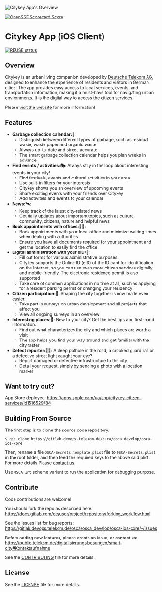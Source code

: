 ![Citykey App's Overview](./images/cover.png)

[![OpenSSF Scorecard Score](https://api.scorecard.dev/projects/github.com/telekom/citykey-ios/badge)](https://scorecard.dev/viewer/?uri=github.com/telekom/citykey-ios/badge)

# Citykey App (iOS Client)

[![REUSE status](https://api.reuse.software/badge/github.com/telekom/CityKey-iOS)](https://api.reuse.software/info/github.com/telekom/CityKey-iOS)

## Overview

Citykey is an urban living companion developed by [Deutsche Telekom AG](https://www.telekom.com/de),
designed to enhance the experience of residents and visitors in German cities. The app provides easy
access to local services, events, and transportation information, making it a must-have tool for
navigating urban environments. It is the digital way to access the citizen services.

Please [visit the website](https://citykey.app) for more information!

## Features

- **Garbage collection calendar:🚛**:
    - Distinguish between different types of garbage, such as residual waste, waste paper and
      organic waste
    - Always up-to-date and street-accurate
    - The smart garbage collection calendar helps you plan weeks in advance
- **Find events / activities:🎭**:
  Always stay in the loop about interesting events in your city!
    - Find festivals, events and cultural activities in your area
    - Use built-in filters for your interests
    - Citykey shows you an overview of upcoming events
    - Share exciting events with your friends over Citykey
    - Add activities and events to your calendar
- **News:🛰**:
    - Keep track of the latest city-related news
    - Get daily updates about important topics, such as culture, community, citizens, nature and
      helpful news
- **Book appointments with offices:👨‍💼**:
    - Book appointments with your local office and minimize waiting times when dealing with
      authorities
    - Ensure you have all documents required for your appointment and get the location to easily
      find the office
- **Digital administration with your eID:📱**:
    - Fill out forms for various administrative purposes
    - Citykey supports the Online ID (eID) of the ID card for identification on the Internet, so you
      can use even more citizen services digitally and mobile-friendly. The electronic residence
      permit is also supported
    - Take care of common applications in no time at all, such as applying for a resident parking
      permit or changing your residency
- **Citizen participation:📝**:
  Shaping the city together is now made even easier.
    - Take part in surveys on urban development and all projects that affect you
    - View all ongoing surveys in an overview
- **Interesting places:🌃**:
  New to your city? Get the best tips and first-hand information.
    - Find out what characterizes the city and which places are worth a visit
    - The app helps you find your way around and get familiar with the city faster
- **Defect reporter:🤳🚧**:
  A deep pothole in the road, a crooked guard rail or a defective street light caught your eye?
    - Report damaged or defective infrastructure to the city
    - Detail your request, simply by sending a photo with a location marker

## Want to try out?

App Store deployed: https://apps.apple.com/ua/app/citykey-citizen-services/id1516529784

## Building From Source

The first step is to clone the source code repository.

    $ git clone https://gitlab.devops.telekom.de/osca/osca_develop/osca-ios-core

Then, rename a file `OSCA-Secrets.template.plist` file to `OSCA-Secrets.plist` in the root folder, and then feed the required keys to the above said plist. For more details Please [contact us](https://public.telekom.de/digitalisierungsloesungen/smart-city#Kontaktaufnahme)

Use `OSCA Int` scheme variant to run the application for debugging purpose.

## Contribute

Code contributions are welcome!

You should fork the repo as described
here: https://docs.gitlab.com/ee/user/project/repository/forking_workflow.html

See the Issues list for bug
reports: https://gitlab.devops.telekom.de/osca/osca_develop/osca-ios-core/-/issues

Before adding new features, please create an issue, or contact
us: https://public.telekom.de/digitalisierungsloesungen/smart-city#Kontaktaufnahme

See the [CONTRIBUTING](./CONTRIBUTING.md) file for more details.

## License

See the [LICENSE](./LICENSE) file for more details.
